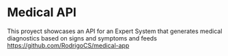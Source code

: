 # Medical API

This proyect showcases an API for an Expert System that generates medical diagnostics based on signs and symptoms and feeds https://github.com/RodrigoCS/medical-app
